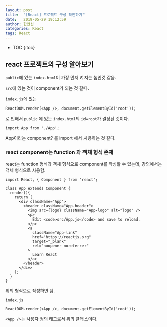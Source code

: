 ```yaml
---
layout: post
title:  "[React] 프로젝트 구성 확인하기"
date:   2019-05-29 19:12:59
author: 한만섭
categories: React
tags: React
---
```


* TOC
{:toc}



## react 프로젝트의 구성 알아보기 

`public`에 있는 `index.html`이 가장 먼저 켜지는 놈인것 같음.  

`src`에 있는 것이 component가 되는 것 같다. 

`index.js`에 있는 
```
ReactDOM.render(<App />, document.getElementById('root'));
``` 
로 인해서 `public` 에 있는 `index.html`의 `id=root`가 결정된 것이다.  
```
import App from './App';
```
App이라는 component? 를 import 해서 사용하는 것 같다. 


### react component는 function 과 객체 형식 존재 
react는 function 형식과 객체 형식으로 component를 작성할 수 있는데, 강의에서는 객체 형식으로 사용함. 

```
import React, { Component } from 'react';

class App extends Component {
  render(){
    return (
      <div className="App">
        <header className="App-header">
          <img src={logo} className="App-logo" alt="logo" />
          <p>
            Edit <code>src/App.js</code> and save to reload.
          </p>
          <a
            className="App-link"
            href="https://reactjs.org"
            target="_blank"
            rel="noopener noreferrer"
          >
            Learn React
          </a>
        </header>
      </div>
    );
  }
}
```

위의 형식으로 작성하면 됨.  


`index.js`
```
ReactDOM.render(<App />, document.getElementById('root'));
```
`<App />`는 사용자 정의 태그로서 위의 클래스이다. 


